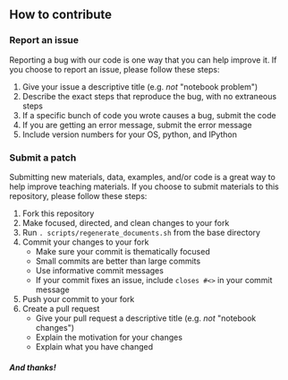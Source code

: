 ## How to contribute

### Report an issue

Reporting a bug with our code is one way that you can help improve it. If you choose to report an issue, please follow these steps:

1. Give your issue a descriptive title (e.g. *not* "notebook problem")
2. Describe the exact steps that reproduce the bug, with no extraneous steps
3. If a specific bunch of code you wrote causes a bug, submit the code
4. If you are getting an error message, submit the error message
5. Include version numbers for your OS, python, and IPython

### Submit a patch

Submitting new materials, data, examples, and/or code is a great way to help improve teaching materials. If you choose to submit materials to this repository, please follow these steps:

1. Fork this repository
2. Make focused, directed, and clean changes to your fork
3. Run `. scripts/regenerate_documents.sh` from the base directory
4. Commit your changes to your fork
    - Make sure your commit is thematically focused
    - Small commits are better than large commits
    - Use informative commit messages
    - If your commit fixes an issue, include `closes #<>` in your commit message
5. Push your commit to your fork
6. Create a pull request
    - Give your pull request a descriptive title (e.g. *not* "notebook changes")
    - Explain the motivation for your changes
    - Explain what you have changed

##### And thanks!

